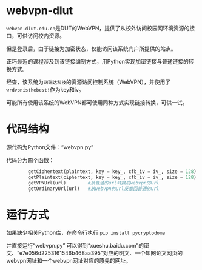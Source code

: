 # webvpn-dlut

```webvpn.dlut.edu.cn```是DUT的WebVPN，提供了从校外访问校园网环境资源的接口，可供访问校内资源。

但是登录后，由于链接为加密状态，仅能访问该系统门户所提供的站点。

正巧最近的课程涉及到该链接编制方式，用Python实现加密链接与普通链接的转换方式。

经查，该系统为```网瑞达科技```的资源访问控制系统（WebVPN），并使用了```wrdvpnisthebest!```作为key和iv。

可能所有使用该系统的WebVPN都可使用同种方式实现链接转换，可供一试。

# 代码结构
源代码为Python文件：“webvpn.py”

代码分为四个函数：

```python
        getCiphertext(plaintext, key = key_, cfb_iv = iv_, size = 128) #利用明文生成密文
        getPlaintext(ciphertext, key = key_, cfb_iv = iv_, size = 128) #利用密文得到明文
        getVPNUrl(url)        #从普通的url转换成webvpn的url
        getOrdinaryUrl(url)   #从webvpn的url反推回普通的url
```

# 运行方式

如果缺少相关Python库，在命令行执行
```pip install pycryptodome```

并直接运行“webvpn.py” 可以得到“xueshu.baidu.com”的密文、“e7e056d2253161546b468aa395”对应的明文、一个知网论文网页的webvpn网址和一个webvpn网址对应的原先的网址。

